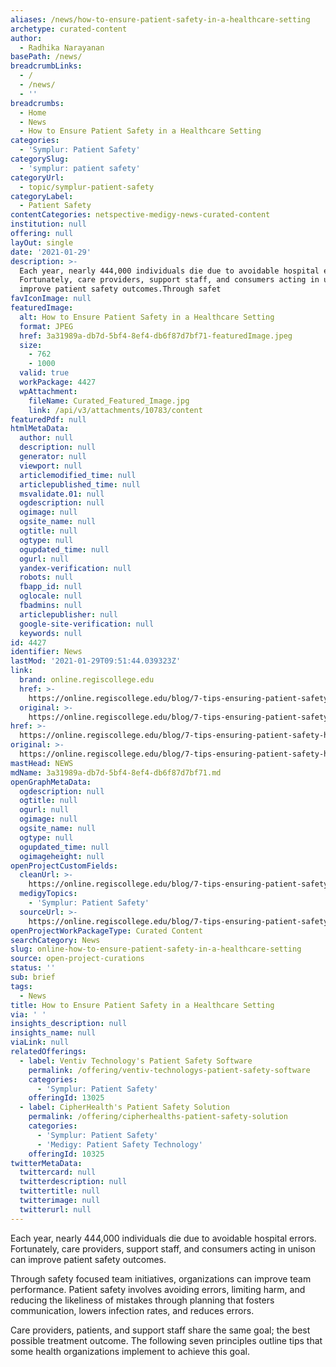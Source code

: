 ```yaml
---
aliases: /news/how-to-ensure-patient-safety-in-a-healthcare-setting
archetype: curated-content
author:
  - Radhika Narayanan
basePath: /news/
breadcrumbLinks:
  - /
  - /news/
  - ''
breadcrumbs:
  - Home
  - News
  - How to Ensure Patient Safety in a Healthcare Setting
categories:
  - 'Symplur: Patient Safety'
categorySlug:
  - 'symplur: patient safety'
categoryUrl:
  - topic/symplur-patient-safety
categoryLabel:
  - Patient Safety
contentCategories: netspective-medigy-news-curated-content
institution: null
offering: null
layOut: single
date: '2021-01-29'
description: >-
  Each year, nearly 444,000 individuals die due to avoidable hospital errors.
  Fortunately, care providers, support staff, and consumers acting in unison can
  improve patient safety outcomes.Through safet
favIconImage: null
featuredImage:
  alt: How to Ensure Patient Safety in a Healthcare Setting
  format: JPEG
  href: 3a31989a-db7d-5bf4-8ef4-db6f87d7bf71-featuredImage.jpeg
  size:
    - 762
    - 1000
  valid: true
  workPackage: 4427
  wpAttachment:
    fileName: Curated_Featured_Image.jpg
    link: /api/v3/attachments/10783/content
featuredPdf: null
htmlMetaData:
  author: null
  description: null
  generator: null
  viewport: null
  articlemodified_time: null
  articlepublished_time: null
  msvalidate.01: null
  ogdescription: null
  ogimage: null
  ogsite_name: null
  ogtitle: null
  ogtype: null
  ogupdated_time: null
  ogurl: null
  yandex-verification: null
  robots: null
  fbapp_id: null
  oglocale: null
  fbadmins: null
  articlepublisher: null
  google-site-verification: null
  keywords: null
id: 4427
identifier: News
lastMod: '2021-01-29T09:51:44.039323Z'
link:
  brand: online.regiscollege.edu
  href: >-
    https://online.regiscollege.edu/blog/7-tips-ensuring-patient-safety-healthcare-settings/
  original: >-
    https://online.regiscollege.edu/blog/7-tips-ensuring-patient-safety-healthcare-settings/
href: >-
  https://online.regiscollege.edu/blog/7-tips-ensuring-patient-safety-healthcare-settings/
original: >-
  https://online.regiscollege.edu/blog/7-tips-ensuring-patient-safety-healthcare-settings/
mastHead: NEWS
mdName: 3a31989a-db7d-5bf4-8ef4-db6f87d7bf71.md
openGraphMetaData:
  ogdescription: null
  ogtitle: null
  ogurl: null
  ogimage: null
  ogsite_name: null
  ogtype: null
  ogupdated_time: null
  ogimageheight: null
openProjectCustomFields:
  cleanUrl: >-
    https://online.regiscollege.edu/blog/7-tips-ensuring-patient-safety-healthcare-settings/
  medigyTopics:
    - 'Symplur: Patient Safety'
  sourceUrl: >-
    https://online.regiscollege.edu/blog/7-tips-ensuring-patient-safety-healthcare-settings/
openProjectWorkPackageType: Curated Content
searchCategory: News
slug: online-how-to-ensure-patient-safety-in-a-healthcare-setting
source: open-project-curations
status: ''
sub: brief
tags:
  - News
title: How to Ensure Patient Safety in a Healthcare Setting
via: ' '
insights_description: null
insights_name: null
viaLink: null
relatedOfferings:
  - label: Ventiv Technology's Patient Safety Software
    permalink: /offering/ventiv-technologys-patient-safety-software
    categories:
      - 'Symplur: Patient Safety'
    offeringId: 13025
  - label: CipherHealth's Patient Safety Solution
    permalink: /offering/cipherhealths-patient-safety-solution
    categories:
      - 'Symplur: Patient Safety'
      - 'Medigy: Patient Safety Technology'
    offeringId: 10325
twitterMetaData:
  twittercard: null
  twitterdescription: null
  twittertitle: null
  twitterimage: null
  twitterurl: null
---
```

<p>Each year, nearly 444,000 individuals die due to avoidable hospital errors. Fortunately, care providers, support staff, and consumers acting in unison can improve patient safety outcomes.</p><p>Through safety focused team initiatives, organizations can improve team performance. Patient safety involves avoiding errors, limiting harm, and reducing the likeliness of mistakes through planning that fosters communication, lowers infection rates, and reduces errors.</p><p>Care providers, patients, and support staff share the same goal; the best possible treatment outcome. The following seven principles outline tips that some health organizations implement to achieve this goal.</p>